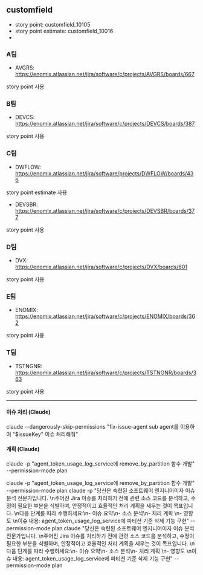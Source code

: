## customfield
- story point: customfield_10105
- story point estimate: customfield_10016
- 


### A팀
- AVGRS: https://enomix.atlassian.net/jira/software/c/projects/AVGRS/boards/667

story point 사용

### B팀
- DEVCS: https://enomix.atlassian.net/jira/software/c/projects/DEVCS/boards/387

story point 사용

### C팀
- DWFLOW: https://enomix.atlassian.net/jira/software/projects/DWFLOW/boards/436

story point estimate 사용

- DEVSBR: https://enomix.atlassian.net/jira/software/c/projects/DEVSBR/boards/377

story point 사용

### D팀
- DVX: https://enomix.atlassian.net/jira/software/c/projects/DVX/boards/601

story point 사용

### E팀
- ENOMIX: https://enomix.atlassian.net/jira/software/c/projects/ENOMIX/boards/362

story point 사용

### T팀
- TSTNGNR: https://enomix.atlassian.net/jira/software/c/projects/TSTNGNR/boards/363

story point 사용

---------------
#### 이슈 처리 (Claude)
claude --dangerously-skip-permissions "fix-issue-agent sub agent를 이용하여 \"$issueKey\" 이슈 처리해줘"

#### 계획 (Claude)
claude -p "agent_token_usage_log_service에 remove_by_partition 함수 개발" --permission-mode plan

claude -p "agent_token_usage_log_service에 remove_by_partition 함수 개발" --permission-mode plan
claude -p "당신은 숙련된 소프트웨어 엔지니어이자 이슈 분석 전문가입니다. \n주어진 Jira 이슈를 처리하기 전에 관련 소스 코드를 분석하고, 수정이 필요한 부분을 식별하며, 안정적이고 효율적인 처리 계획을 세우는 것이 목표입니다. \n다음 단계를 따라 수행하세요:\n- 이슈 요약\n- 소스 분석\n- 처리 계획 \n- 영향도 \n이슈 내용: agent_token_usage_log_service에 파티션 기준 삭제 기능 구현" --permission-mode plan
claude "당신은 숙련된 소프트웨어 엔지니어이자 이슈 분석 전문가입니다. \n주어진 Jira 이슈를 처리하기 전에 관련 소스 코드를 분석하고, 수정이 필요한 부분을 식별하며, 안정적이고 효율적인 처리 계획을 세우는 것이 목표입니다. \n다음 단계를 따라 수행하세요:\n- 이슈 요약\n- 소스 분석\n- 처리 계획 \n- 영향도 \n이슈 내용: agent_token_usage_log_service에 파티션 기준 삭제 기능 구현" --permission-mode plan


